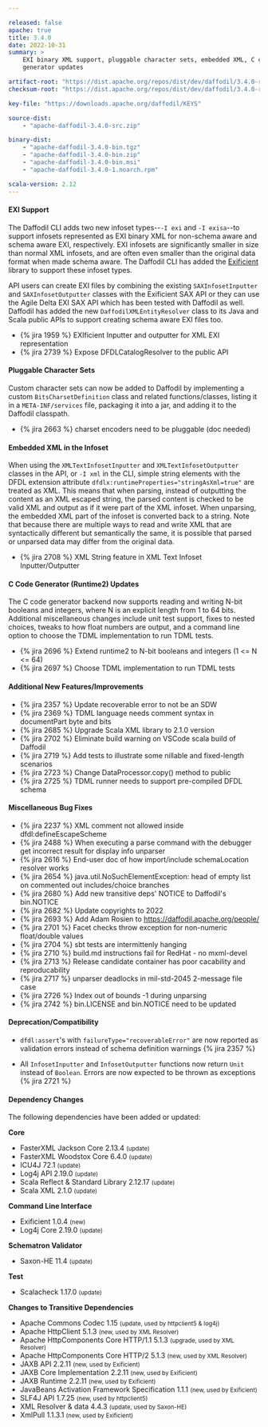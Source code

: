 ```yaml
---

released: false
apache: true
title: 3.4.0
date: 2022-10-31
summary: >
    EXI binary XML support, pluggable character sets, embedded XML, C code
    generator updates

artifact-root: "https://dist.apache.org/repos/dist/dev/daffodil/3.4.0-rc1/"
checksum-root: "https://dist.apache.org/repos/dist/dev/daffodil/3.4.0-rc1/"

key-file: "https://downloads.apache.org/daffodil/KEYS"

source-dist:
    - "apache-daffodil-3.4.0-src.zip"

binary-dist:
    - "apache-daffodil-3.4.0-bin.tgz"
    - "apache-daffodil-3.4.0-bin.zip"
    - "apache-daffodil-3.4.0-bin.msi"
    - "apache-daffodil-3.4.0-1.noarch.rpm"

scala-version: 2.12
---
```


#### EXI Support

The Daffodil CLI adds two new infoset types--`-I exi` and `-I exisa`--to
support infosets represented as EXI binary XML for non-schema aware and schema
aware EXI, respectively. EXI infosets are significantly smaller in size than
normal XML infosets, and are often even smaller than the original data format
when made schema aware. The Daffodil CLI has added the
[Exificient](https://exificient.github.io/) library to support these infoset
types.

API users can create EXI files by combining the existing `SAXInfosetInputter`
and `SAXInfosetOutputter` classes with the Exificient SAX API or they can use
the Agile Delta EXI SAX API which has been tested with Daffodil as
well. Daffodil has added the new `DaffodilXMLEntityResolver` class to its
Java and Scala public APIs to support creating schema aware EXI files too.

* {% jira 1959 %} EXIficient Inputter and outputter for XML EXI representation
* {% jira 2739 %} Expose DFDLCatalogResolver to the public API

#### Pluggable Character Sets

Custom character sets can now be added to Daffodil by implementing a custom
`BitsCharsetDefinition` class and related functions/classes, listing it in a
`META-INF/services` file, packaging it into a jar, and adding it to the
Daffodil classpath.

* {% jira 2663 %} charset encoders need to be pluggable (doc needed)

#### Embedded XML in the Infoset

When using the `XMLTextInfosetInputter` and `XMLTextInfosetOutputter` classes
in the API, or `-I xml` in the CLI, simple string elements with the DFDL
extension attribute `dfdlx:runtimeProperties="stringAsXml=true"` are treated as
XML. This means that when parsing, instead of outputting the content as an XML
escaped string, the parsed content is checked to be valid XML and output as if
it were part of the XML infoset. When unparsing, the embedded XML part of the
infoset is converted back to a string. Note that because there are multiple
ways to read and write XML that are syntactically different but semantically
the same, it is possible that parsed or unparsed data may differ from the
original data.

* {% jira 2708 %} XML String feature in XML Text Infoset Inputter/Outputter

#### C Code Generator (Runtime2) Updates

The C code generator backend now supports reading and writing N-bit booleans
and integers, where N is an explicit length from 1 to 64 bits. Additional
miscellaneous changes include unit test support, fixes to nested choices,
tweaks to how float numbers are output, and a command line option to choose the
TDML implementation to run TDML tests.

* {% jira 2696 %} Extend runtime2 to N-bit booleans and integers (1 <= N <= 64)
* {% jira 2697 %} Choose TDML implementation to run TDML tests

#### Additional New Features/Improvements

* {% jira 2357 %} Update recoverable error to not be an SDW
* {% jira 2369 %} TDML language needs comment syntax in documentPart byte and bits
* {% jira 2685 %} Upgrade Scala XML library to 2.1.0 version
* {% jira 2702 %} Eliminate build warning on VSCode scala build of Daffodil
* {% jira 2719 %} Add tests to illustrate some nillable and fixed-length scenarios
* {% jira 2723 %} Change DataProcessor.copy() method to public
* {% jira 2725 %} TDML runner needs to support pre-compiled DFDL schema

#### Miscellaneous Bug Fixes

* {% jira 2237 %} XML comment not allowed inside dfdl:defineEscapeScheme
* {% jira 2488 %} When executing a parse command with the debugger get incorrect result for display info unparser
* {% jira 2616 %} End-user doc of how import/include schemaLocation resolver works
* {% jira 2654 %} java.util.NoSuchElementException: head of empty list on commented out includes/choice branches
* {% jira 2680 %} Add new transitive deps' NOTICE to Daffodil's bin.NOTICE
* {% jira 2682 %} Update copyrights to 2022
* {% jira 2693 %} Add Adam Rosien to https://daffodil.apache.org/people/
* {% jira 2701 %} Facet checks throw exception for non-numeric float/double values
* {% jira 2704 %} sbt tests are intermittenly hanging
* {% jira 2710 %} build.md instructions fail for RedHat - no mxml-devel
* {% jira 2713 %} Release candidate container has poor cacability and reproducability
* {% jira 2717 %} unparser deadlocks in mil-std-2045 2-message file case
* {% jira 2726 %} Index out of bounds -1 during unparsing
* {% jira 2742 %} bin.LICENSE and bin.NOTICE need to be updated

#### Deprecation/Compatibility

* `dfdl:assert`'s with `failureType="recoverableError"` are now reported as
  validation errors instead of schema definition warnings {% jira 2357 %}

* All `InfosetInputter` and `InfosetOutputter` functions now return `Unit`
  instead of `Boolean`. Errors are now expected to be thrown as exceptions
  {% jira 2721 %}

#### Dependency Changes

The following dependencies have been added or updated:

**Core**

* FasterXML Jackson Core 2.13.4 <small>(update)</small>
* FasterXML Woodstox Core 6.4.0 <small>(update)</small>
* ICU4J 72.1 <small>(update)</small>
* Log4j API 2.19.0 <small>(update)</small>
* Scala Reflect & Standard Library 2.12.17 <small>(update)</small>
* Scala XML 2.1.0 <small>(update)</small>

**Command Line Interface**

* Exificient 1.0.4 <small>(new)</small>
* Log4j Core 2.19.0 <small>(update)</small>

**Schematron Validator**

* Saxon-HE 11.4 <small>(update)</small>

**Test**

* Scalacheck 1.17.0 <small>(update)</small>

**Changes to Transitive Dependencies**

* Apache Commons Codec 1.15 <small>(update, used by httpclient5 & log4j)</small>
* Apache HttpClient 5.1.3 <small>(new, used by XML Resolver)</small>
* Apache HttpComponents Core HTTP/1.1 5.1.3 <small>(upgrade, used by XML Resolver)</small>
* Apache HttpComponents Core HTTP/2 5.1.3 <small>(new, used by XML Resolver)</small>
* JAXB API 2.2.11 <small>(new, used by Exificient)</small>
* JAXB Core Implementation 2.2.11 <small>(new, used by Exificient)</small>
* JAXB Runtime 2.2.11 <small>(new, used by Exificient)</small>
* JavaBeans Activation Framework Specification 1.1.1 <small>(new, used by Exificient)</small>
* SLF4J API 1.7.25 <small>(new, used by httpclient5)</small>
* XML Resolver & data 4.4.3 <small>(update, used by Saxon-HE)</small>
* XmlPull 1.1.3.1 <small>(new, used by Exificient)</small>
